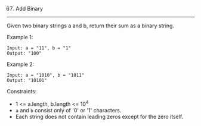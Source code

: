 67. Add Binary
-----------
Given two binary strings a and b, return their sum as a binary string.


Example 1:
```
Input: a = "11", b = "1"
Output: "100"
```

Example 2:
```
Input: a = "1010", b = "1011"
Output: "10101"
``` 

Constraints:

- 1 <= a.length, b.length <= 10<sup>4</sup>
- `a` and `b` consist only of '0' or '1' characters.
- Each string does not contain leading zeros except for the zero itself.
